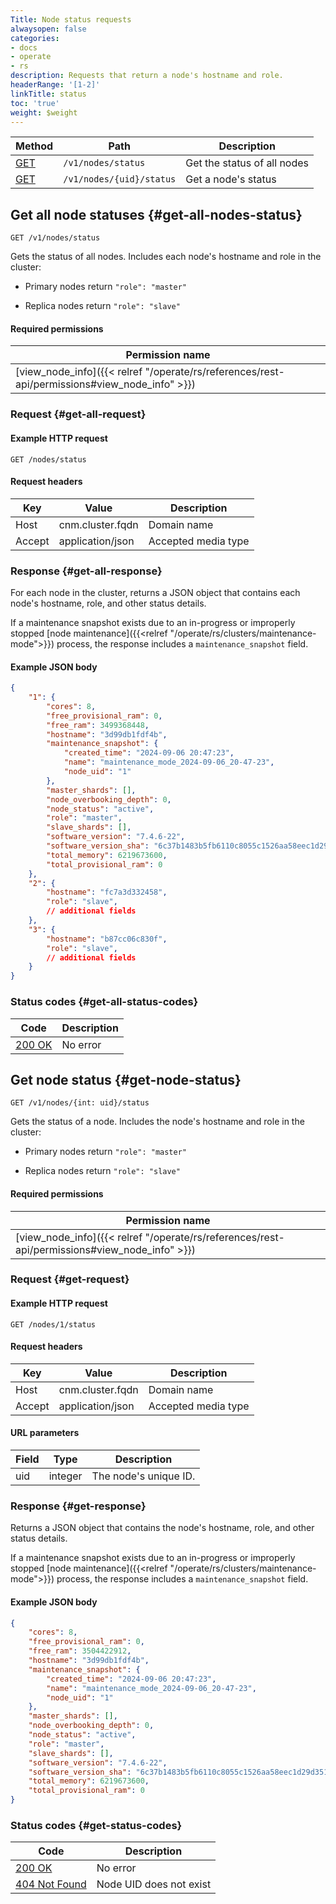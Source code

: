 ```yaml
---
Title: Node status requests
alwaysopen: false
categories:
- docs
- operate
- rs
description: Requests that return a node's hostname and role.
headerRange: '[1-2]'
linkTitle: status
toc: 'true'
weight: $weight
---
```


| Method | Path | Description |
|--------|------|-------------|
| [GET](#get-all-nodes-status) | `/v1/nodes/status` | Get the status of all nodes |
| [GET](#get-node-status) | `/v1/nodes/{uid}/status` | Get a node's status |

## Get all node statuses {#get-all-nodes-status}

	GET /v1/nodes/status

Gets the status of all nodes. Includes each node's hostname and role in the cluster:

- Primary nodes return `"role": "master"`

- Replica nodes return `"role": "slave"`

#### Required permissions

| Permission name |
|-----------------|
| [view_node_info]({{< relref "/operate/rs/references/rest-api/permissions#view_node_info" >}}) |

### Request {#get-all-request} 

#### Example HTTP request

	GET /nodes/status

#### Request headers

| Key | Value | Description |
|-----|-------|-------------|
| Host | cnm.cluster.fqdn | Domain name |
| Accept | application/json | Accepted media type |

### Response {#get-all-response} 

For each node in the cluster, returns a JSON object that contains each node's hostname, role, and other status details.

If a maintenance snapshot exists due to an in-progress or improperly stopped [node maintenance]({{<relref "/operate/rs/clusters/maintenance-mode">}}) process, the response includes a `maintenance_snapshot` field.

#### Example JSON body

```json
{
    "1": {
        "cores": 8,
        "free_provisional_ram": 0,
        "free_ram": 3499368448,
        "hostname": "3d99db1fdf4b",
        "maintenance_snapshot": {
            "created_time": "2024-09-06 20:47:23",
            "name": "maintenance_mode_2024-09-06_20-47-23",
            "node_uid": "1"
        },
        "master_shards": [],
        "node_overbooking_depth": 0,
        "node_status": "active",
        "role": "master",
        "slave_shards": [],
        "software_version": "7.4.6-22",
        "software_version_sha": "6c37b1483b5fb6110c8055c1526aa58eec1d29d3519e92310859101419248831",
        "total_memory": 6219673600,
        "total_provisional_ram": 0
    },
    "2": {
        "hostname": "fc7a3d332458",
        "role": "slave",
        // additional fields
    },
    "3": {
        "hostname": "b87cc06c830f",
        "role": "slave",
        // additional fields
    }
}
```

### Status codes {#get-all-status-codes} 

| Code | Description |
|------|-------------|
| [200 OK](http://www.w3.org/Protocols/rfc2616/rfc2616-sec10.html#sec10.2.1) | No error |


## Get node status {#get-node-status}

	GET /v1/nodes/{int: uid}/status

Gets the status of a node. Includes the node's hostname and role in the cluster:

- Primary nodes return `"role": "master"`

- Replica nodes return `"role": "slave"`

#### Required permissions

| Permission name |
|-----------------|
| [view_node_info]({{< relref "/operate/rs/references/rest-api/permissions#view_node_info" >}}) |

### Request {#get-request} 

#### Example HTTP request

	GET /nodes/1/status


#### Request headers

| Key | Value | Description |
|-----|-------|-------------|
| Host | cnm.cluster.fqdn | Domain name |
| Accept | application/json | Accepted media type |


#### URL parameters

| Field | Type | Description |
|-------|------|-------------|
| uid | integer | The node's unique ID. |


### Response {#get-response} 

Returns a JSON object that contains the node's hostname, role, and other status details.

If a maintenance snapshot exists due to an in-progress or improperly stopped [node maintenance]({{<relref "/operate/rs/clusters/maintenance-mode">}}) process, the response includes a `maintenance_snapshot` field.

#### Example JSON body

```json
{
    "cores": 8,
    "free_provisional_ram": 0,
    "free_ram": 3504422912,
    "hostname": "3d99db1fdf4b",
    "maintenance_snapshot": {
        "created_time": "2024-09-06 20:47:23",
        "name": "maintenance_mode_2024-09-06_20-47-23",
        "node_uid": "1"
    },
    "master_shards": [],
    "node_overbooking_depth": 0,
    "node_status": "active",
    "role": "master",
    "slave_shards": [],
    "software_version": "7.4.6-22",
    "software_version_sha": "6c37b1483b5fb6110c8055c1526aa58eec1d29d3519e92310859101419248831",
    "total_memory": 6219673600,
    "total_provisional_ram": 0
}
```

### Status codes {#get-status-codes} 

| Code | Description |
|------|-------------|
| [200 OK](http://www.w3.org/Protocols/rfc2616/rfc2616-sec10.html#sec10.2.1) | No error |
| [404 Not Found](http://www.w3.org/Protocols/rfc2616/rfc2616-sec10.html#sec10.4.5) | Node UID does not exist |
